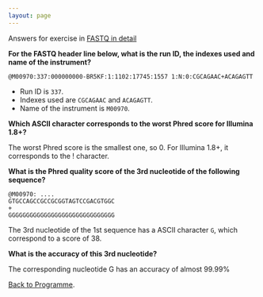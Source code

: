 ```yaml
---
layout: page
---
```


Answers for exercise in [FASTQ in detail]({{site.baseurl}}/modules/sequencing/fastq-in-detail)

**For the FASTQ header line below, what is the run ID, the indexes used and name of the instrument?**

```
@M00970:337:000000000-BR5KF:1:1102:17745:1557 1:N:0:CGCAGAAC+ACAGAGTT
```

* Run ID is `337`.
* Indexes used are `CGCAGAAC` and `ACAGAGTT`.
* Name of the instrument is `M00970`.


**Which ASCII character corresponds to the worst Phred score for Illumina 1.8+?**

The worst Phred score is the smallest one, so 0. For Illumina 1.8+, it corresponds to the ! character.

**What is the Phred quality score of the 3rd nucleotide of the following sequence?**

```
@M00970: .... 
GTGCCAGCCGCCGCGGTAGTCCGACGTGGC
+ 
GGGGGGGGGGGGGGGGGGGGGGGGGGGGGG
```

The 3rd nucleotide of the 1st sequence has a ASCII character `G`, which correspond to a score of 38.

**What is the accuracy of this 3rd nucleotide?**

The corresponding nucleotide G has an accuracy of almost 99.99%

[Back to Programme]({{site.baseurl}}/modules/sequencing/week-2-programme/).
